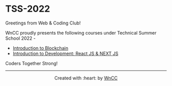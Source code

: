 # TSS-2022
Greetings from Web & Coding Club!

WnCC proudly presents the following courses under Technical Summer School 2022 - 

* [Introduction to Blockchain](./Introduction%20to%20Blockchain)
* [Introduction to Development: React JS & NEXT JS](./Introduction%20to%20Development)

Coders Together Strong!
***

<p align="center">Created with :heart: by <a href="https://www.wncc-iitb.org/">WnCC</a></p>
